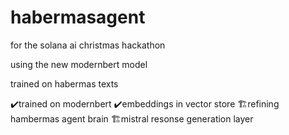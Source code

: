 # habermasagent

for the solana ai christmas hackathon

using the new modernbert model

trained on habermas texts

✔️trained on modernbert
✔️embeddings in vector store
🏗️refining hambermas agent brain
🏗️mistral resonse generation layer
